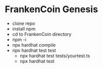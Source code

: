 # FrankenCoin Genesis

* clone repo
* install npm
* cd to FrankenCoin directory
* npm -i
* npx hardhat compile
* npx hardhat test test
    * npx hardhat test tests/yourtest.ts
    * npx hardhat test